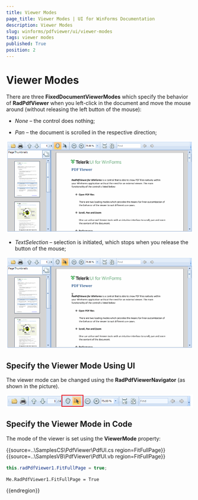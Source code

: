 ```yaml
---
title: Viewer Modes
page_title: Viewer Modes | UI for WinForms Documentation
description: Viewer Modes
slug: winforms/pdfviewer/ui/viewer-modes
tags: viewer modes
published: True
position: 2
---
```


# Viewer Modes

There are three __FixedDocumentViewerModes__ which specify the behavior of __RadPdfViewer__ when you left-click in the document and move the mouse around (without releasing the left button of the mouse):

* *None* – the control does nothing;

* *Pan* – the document is scrolled in the respective direction;

![pdfviewer-overview 001](images/pdfviewer-ui-viewer-modes001.gif)

* *TextSelection* – selection is initiated, which stops when you release the button of the mouse;

![pdfviewer-overview 001](images/pdfviewer-ui-viewer-modes002.gif)

## Specify the Viewer Mode Using UI

The viewer mode can be changed using the __RadPdfViewerNavigator__ (as shown in the picture).

![pdfviewer-overview 001](images/pdfviewer-ui-viewer-modes003.png)

## Specify the  Viewer Mode in Code

The mode of the viewer is set using the __ViewerMode__ property:

{{source=..\SamplesCS\PdfViewer\PdfUI.cs region=FitFullPage}} 
{{source=..\SamplesVB\PdfViewer\PdfUI.vb region=FitFullPage}} 

````C#
this.radPdfViewer1.FitFullPage = true;

````
````VB.NET
Me.RadPdfViewer1.FitFullPage = True

````

{{endregion}}

